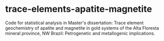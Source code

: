 # trace-elements-apatite-magnetite
Code for statistical analysis in Master's dissertation: Trace element geochemistry of apatite and magnetite in gold systems of the Alta Floresta mineral province, NW Brazil: Petrogenetic and metallogenic implications.
